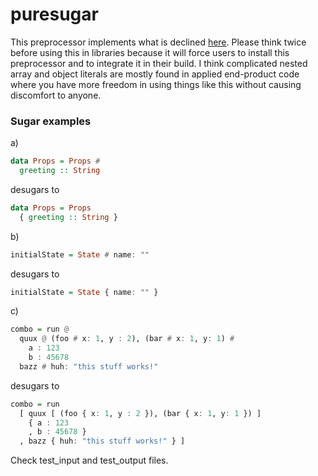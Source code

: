 puresugar
=========

This preprocessor implements what is declined [here](https://github.com/purescript/purescript/issues/777).
Please think twice before using this in libraries because it will force users to install this preprocessor and to integrate it in their build.
I think complicated nested array and object literals are mostly found in applied end-product code where you have more freedom in using things like this without causing discomfort to anyone.

### Sugar examples
a)
```haskell
data Props = Props #
  greeting :: String
```
desugars to
```haskell
data Props = Props 
  { greeting :: String }
```
b)
```haskell
initialState = State # name: ""
```
desugars to
```haskell
initialState = State { name: "" }
```
c)
```haskell
combo = run @
  quux @ (foo # x: 1, y : 2), (bar # x: 1, y: 1) #
    a : 123
    b : 45678
  bazz # huh: "this stuff works!"
```
desugars to
```haskell
combo = run 
  [ quux [ (foo { x: 1, y : 2 }), (bar { x: 1, y: 1 }) ]
    { a : 123
    , b : 45678 }
  , bazz { huh: "this stuff works!" } ]
```
Check test_input and test_output files.
